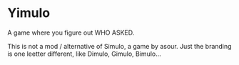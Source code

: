 # Yimulo
A game where you figure out WHO ASKED.

This is not a mod / alternative of Simulo, a game by asour. Just the branding is one leetter different, like Dimulo, Gimulo, Bimulo... 
